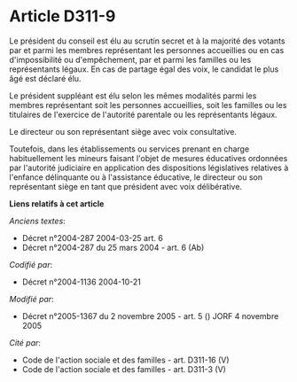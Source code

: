 # Article D311-9

Le président du conseil est élu au scrutin secret et à la majorité des votants par et parmi les membres représentant les
personnes accueillies ou en cas d'impossibilité ou d'empêchement, par et parmi les familles ou les représentants légaux. En
cas de partage égal des voix, le candidat le plus âgé est déclaré élu.

Le président suppléant est élu selon les mêmes modalités parmi les membres représentant soit les personnes accueillies, soit
les familles ou les titulaires de l'exercice de l'autorité parentale ou les représentants légaux.

Le directeur ou son représentant siège avec voix consultative.

Toutefois, dans les établissements ou services prenant en charge habituellement les mineurs faisant l'objet de mesures
éducatives ordonnées par l'autorité judiciaire en application des dispositions législatives relatives à l'enfance délinquante
ou à l'assistance éducative, le directeur ou son représentant siège en tant que président avec voix délibérative.

**Liens relatifs à cet article**

_Anciens textes_:

  - Décret n°2004-287 2004-03-25 art. 6
  - Décret n°2004-287 du 25 mars 2004 - art. 6 (Ab)

_Codifié par_:

  - Décret n°2004-1136 2004-10-21

_Modifié par_:

  - Décret n°2005-1367 du 2 novembre 2005 - art. 5 () JORF 4 novembre 2005

_Cité par_:

  - Code de l'action sociale et des familles - art. D311-16 (V)
  - Code de l'action sociale et des familles - art. D311-3 (V)
